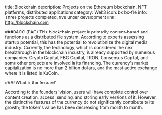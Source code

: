 title: Blockchain
description: Projects on the Ethereum blockchain, NFT platforms, distributed applications
category: Web3
icon: bx bx-file
info: Three projects completed, five under development
link: http://blockchain.com

###DACC (DAC)
This blockchain project is primarily content-based and functions as a distributed file system. According to experts assessing startup potential, this has the potential to revolutionize the digital media industry. Currently, the technology, which is considered the next breakthrough in the blockchain industry, is already supported by numerous companies. Crypto Capital, FBG Capital, TRON, Consensus Capital, and some other projects are involved in its financing. The currency's market capitalization is no more than 2 billion dollars, and the most active exchange where it is listed is KuCoin.

####What is the feature?

According to the founders' vision, users will have complete control over content creation, access, sending, and storing early versions of it. However, the distinctive features of the currency do not significantly contribute to its growth; the token's value has been decreasing from month to month.
